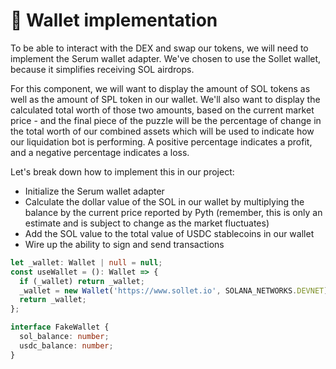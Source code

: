 # 👜 Wallet implementation

To be able to interact with the DEX and swap our tokens, we will need to implement the Serum wallet adapter. We've chosen to use the Sollet wallet, because it simplifies receiving SOL airdrops.

For this component, we will want to display the amount of SOL tokens as well as the amount of SPL token in our wallet. We'll also want to display the calculated total worth of those two amounts, based on the current market price - and the final piece of the puzzle will be the percentage of change in the total worth of our combined assets which will be used to indicate how our liquidation bot is performing. A positive percentage indicates a profit, and a negative percentage indicates a loss.

Let's break down how to implement this in our project:

- Initialize the Serum wallet adapter
- Calculate the dollar value of the SOL in our wallet by multiplying the balance by the current price reported by Pyth (remember, this is only an estimate and is subject to change as the market fluctuates)
- Add the SOL value to the total value of USDC stablecoins in our wallet
- Wire up the ability to sign and send transactions

```typescript
let _wallet: Wallet | null = null;
const useWallet = (): Wallet => {
  if (_wallet) return _wallet;
  _wallet = new Wallet('https://www.sollet.io', SOLANA_NETWORKS.DEVNET);
  return _wallet;
};

interface FakeWallet {
  sol_balance: number;
  usdc_balance: number;
}
```
